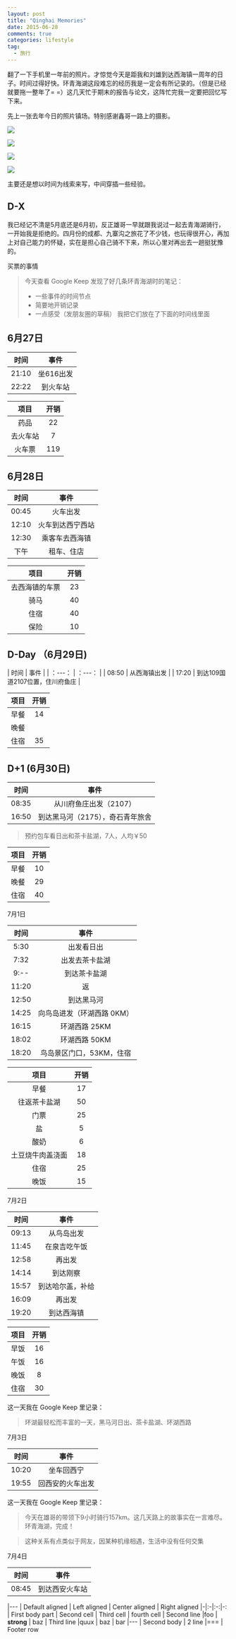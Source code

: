 ```yaml
---
layout: post
title: "Qinghai Memories"
date: 2015-06-28
comments: true
categories: lifestyle
tag: 
  - 旅行
---
```


翻了一下手机里一年前的照片。才惊觉今天是距我和刘雄到达西海镇一周年的日子。时间过得好快。环青海湖这段难忘的经历我是一定会有所记录的。（但是已经就要拖一整年了= =）这几天忙于期末的报告与论文，这阵忙完我一定要把回忆写下来。

先上一张去年今日的照片镇场。特别感谢鑫哥一路上的摄影。

![](\assets\images\2015-06-28\DSC_0349.JPG)

![](\assets\images\2015-06-28\DSC_0449.JPG)

![](\assets\images\2015-06-28\DSC_0512.JPG)

![](\assets\images\2015-06-28\DSC_0561.JPG)

主要还是想以时间为线索来写，中间穿插一些经验。

## D-X

我已经记不清是5月底还是6月初，反正雄哥一早就跟我说过一起去青海湖骑行，一开始我是拒绝的。四月份的成都、九寨沟之旅花了不少钱，也玩得很开心，再加上对自己能力的怀疑，实在是担心自己骑不下来，所以心里对再出去一趟挺犹豫的。

买票的事情

> 今天查看 Google Keep 发现了好几条环青海湖时的笔记：
>  - 一些事件的时间节点
>  - 简要地开销记录
>  - 一点感受（发朋友圈的草稿）
> 我把它们放在了下面的时间线里面


## 6月27日

| 时间  | 事件      |
| :---: | :---:     |
| 21:10 | 坐616出发 |
| 22:22 | 到火车站  |

| 项目     | 开销  |
| :---:    | :---: |
| 药品     | 22    |
| 去火车站 | 7     |
| 火车票   | 119   |


## 6月28日

| 时间  | 事件             |
| :---: | :---:            |
| 00:45 | 火车出发         |
| 12:10 | 火车到达西宁西站 |
| 12:30 | 乘客车去西海镇   |
| 下午  | 租车、住店       |

| 项目           | 开销  |
| :---:          | :---: |
| 去西海镇的车票 | 23    |
| 骑马           | 40    |
| 住宿           | 40    |
| 保险           | 10    |


## D-Day （6月29日)

| 时间    | 事件                            |
| ：---： | ：---：                         |
| 08:50   | 从西海镇出发                    |
| 17:20   | 到达109国道2107位置，住川府鱼庄 |

| 项目  | 开销  |
| :---: | :---: |
| 早餐  | 14    |
| 晚餐  |       |
| 住宿  | 35    |

## D+1 (6月30日)

| 时间  | 事件                             |
| :---: | :---:                            |
| 08:35 | 从川府鱼庄出发（2107）           |
| 16:50 | 到达黑马河（2175），奇石青年旅舍 |

> 预约包车看日出和茶卡盐湖，7人，人均￥50

| 项目  | 开销  |
| :---: | :---: |
| 早餐  | 10    |
| 晚餐  | 29    |
| 住宿  | 40    |

7月1日

| 时间  | 事件                       |
| :---: | :---:                      |
| 5:30  | 出发看日出                 |
| 7:32  | 出发去茶卡盐湖             |
| 9:--  | 到达茶卡盐湖               |
| 11:20 | 返                         |
| 12:50 | 到达黑马河                 |
| 14:25 | 向鸟岛进发（环湖西路 0KM） |
| 16:15 | 环湖西路 25KM              |
| 18:02 | 环湖西路 50KM              |
| 18:20 | 鸟岛景区门口，53KM，住宿   |

| 项目             | 开销  |
| :---:            | :---: |
| 早餐             | 17    |
| 往返茶卡盐湖     | 50    |
| 门票             | 25    |
| 盐               | 5     |
| 酸奶             | 6     |
| 土豆烧牛肉盖浇面 | 18    |
| 住宿             | 25    |
| 晚饭             | 15    |

7月2日

| 时间  | 事件             |
| :---: | :---:            |
| 09:13 | 从鸟岛出发       |
| 11:45 | 在泉吉吃午饭     |
| 12:58 | 再出发           |
| 14:14 | 到达刚察         |
| 15:57 | 到达哈尔盖，补给 |
| 16:09 | 再出发           |
| 19:20 | 到达西海镇       |

| 项目  | 开销  |
| :---: | :---: |
| 早饭  | 16    |
| 午饭  | 16    |
| 晚饭  | 8     |
| 住宿  | 30    |

这一天我在 Google Keep 里记录：

> 环湖最轻松而丰富的一天，黑马河日出、茶卡盐湖、环湖西路

7月3日

| 时间  | 事件             |
| :---: | :---:            |
| 10:20 | 坐车回西宁       |
| 19:55 | 回西安的火车出发 |

这一天我在 Google Keep 里记录：

> 今天在雄哥的带领下9小时骑行157km。这几天路上的故事实在一言难尽。环青海湖，完成！

> 这种关系有点类似于网友，因某种机缘相遇，生活中没有任何交集

7月4日

| 时间  | 事件           |
| :---: | :---:          |
| 08:45 | 到达西安火车站 |



|---
| Default aligned | Left aligned | Center aligned | Right aligned
|-|:-|:-:|-:
| First body part | Second cell | Third cell | fourth cell
| Second line |foo | **strong** | baz
| Third line |quux | baz | bar
|---
| Second body
| 2 line
|===
| Footer row